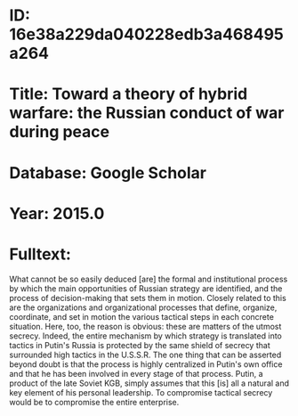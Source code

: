 # ID: 16e38a229da040228edb3a468495a264
# Title: Toward a theory of hybrid warfare: the Russian conduct of war during peace
# Database: Google Scholar
# Year: 2015.0
# Fulltext:
What cannot be so easily deduced [are] the formal and institutional process by which the main opportunities of Russian strategy are identified, and the process of decision-making that sets them in motion.
Closely related to this are the organizations and organizational processes that define, organize, coordinate, and set in motion the various tactical steps in each concrete situation.
Here, too, the reason is obvious: these are matters of the utmost secrecy.
Indeed, the entire mechanism by which strategy is translated into tactics in Putin's Russia is protected by the same shield of secrecy that surrounded high tactics in the U.S.S.R. The one thing that can be asserted beyond doubt is that the process is highly centralized in Putin's own office and that he has been involved in every stage of that process.
Putin, a product of the late Soviet KGB, simply assumes that this [is] all a natural and key element of his personal leadership.
To compromise tactical secrecy would be to compromise the entire enterprise.